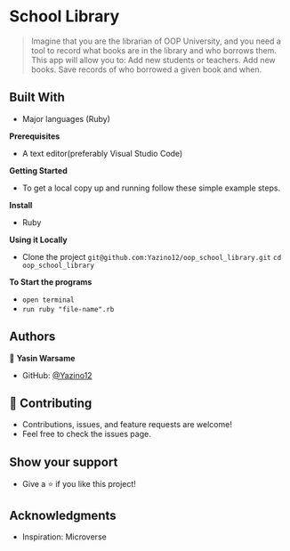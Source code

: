 # School Library

> Imagine that you are the librarian of OOP University, and you need a tool to record what books are in the library and who borrows them. This app will allow you to: Add new students or teachers. Add new books. Save records of who borrowed a given book and when.

## Built With

- Major languages (Ruby)

**Prerequisites**

- A text editor(preferably Visual Studio Code)

**Getting Started**

- To get a local copy up and running follow these simple example steps.

**Install**

- Ruby

**Using it Locally**

- Clone the project
  `git@github.com:Yazino12/oop_school_library.git`
  `cd oop_school_library`

**To Start the programs**
- `open terminal`
- `run ruby "file-name".rb`

## Authors

👤 **Yasin Warsame**

- GitHub: [@Yazino12](https://github.com/Yazino12)

## 🤝 Contributing

- Contributions, issues, and feature requests are welcome!
- Feel free to check the issues page.

## Show your support

- Give a ⭐️ if you like this project!

## Acknowledgments

- Inspiration: Microverse
